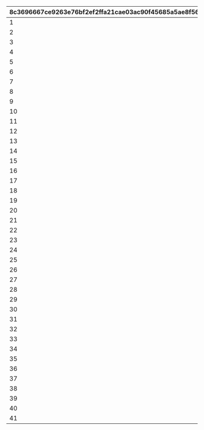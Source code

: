 |8c3696667ce9263e76bf2ef2ffa21cae03ac90f45685a5ae8f565c93e2fbb062|352c53c7f2a8ee6ddbcdd950a3b076fd7f37efc98a3ce81c1854b2a3f69777f1|eb870502446e05fd37f7598dc6e97386187420de1d996c1f6f79c85a53880f9b|67efc6cb1ee61243f48e0cc5adf68f09d5b882fe2df48df5cae7a37ea9c7ca27|
| --- | --- | --- | --- |
|1|4010001|2025/3/31 5:00:00|2025/4/1 4:59:00|
|2|4010002|2025/4/3 5:00:00|2025/4/4 4:59:00|
|3|4010003|2025/4/5 5:00:00|2025/4/6 4:59:00|
|4|4010004|2025/4/7 5:00:00|2025/4/8 4:59:00|
|5|4010005|2025/4/10 5:00:00|2025/4/11 4:59:00|
|6|4010006|2025/4/17 5:00:00|2025/4/18 4:59:00|
|7|4010007|2025/4/29 5:00:00|2025/4/30 4:59:00|
|8|4010008|2025/5/5 5:00:00|2025/5/6 4:59:00|
|9|4010009|2025/5/10 5:00:00|2025/5/11 4:59:00|
|10|4010010|2025/5/11 5:00:00|2025/5/12 4:59:00|
|11|4010011|2025/6/3 5:00:00|2025/6/4 4:59:00|
|12|4010012|2025/6/6 5:00:00|2025/6/7 4:59:00|
|13|4010013|2025/6/9 5:00:00|2025/6/10 4:59:00|
|14|4010014|2025/6/13 5:00:00|2025/6/14 4:59:00|
|15|4010015|2025/6/17 5:00:00|2025/6/18 4:59:00|
|16|4010016|2025/6/25 5:00:00|2025/6/26 4:59:00|
|17|4010017|2025/7/1 5:00:00|2025/7/2 4:59:00|
|18|4010018|2025/7/2 5:00:00|2025/7/3 4:59:00|
|19|4010019|2025/7/5 5:00:00|2025/7/6 4:59:00|
|20|4010020|2025/7/7 5:00:00|2025/7/8 4:59:00|
|21|4010021|2025/7/11 5:00:00|2025/7/12 4:59:00|
|22|4010022|2025/7/25 5:00:00|2025/7/26 4:59:00|
|23|4010023|2025/7/28 5:00:00|2025/7/29 4:59:00|
|24|4010024|2025/7/30 5:00:00|2025/7/31 4:59:00|
|25|4010025|2025/8/7 5:00:00|2025/8/8 4:59:00|
|26|4010026|2025/8/9 5:00:00|2025/8/10 4:59:00|
|27|4010027|2025/8/10 5:00:00|2025/8/11 4:59:00|
|28|4010028|2025/8/11 5:00:00|2025/8/12 4:59:00|
|29|4010029|2025/8/14 5:00:00|2025/8/15 4:59:00|
|30|4010030|2025/8/21 5:00:00|2025/8/22 4:59:00|
|31|4010031|2025/8/25 5:00:00|2025/8/26 4:59:00|
|32|4010032|2025/8/27 5:00:00|2025/8/28 4:59:00|
|33|4010033|2025/8/31 5:00:00|2025/9/1 4:59:00|
|34|4010034|2025/9/2 5:00:00|2025/9/3 4:59:00|
|35|4010035|2025/9/5 5:00:00|2025/9/6 4:59:00|
|36|4010036|2025/9/7 5:00:00|2025/9/8 4:59:00|
|37|4010037|2025/9/12 5:00:00|2025/9/13 4:59:00|
|38|4010038|2025/9/15 5:00:00|2025/9/16 4:59:00|
|39|4010039|2025/9/19 5:00:00|2025/9/20 4:59:00|
|40|4010040|2025/9/22 5:00:00|2025/9/23 4:59:00|
|41|4010041|2025/9/29 5:00:00|2025/9/30 4:59:00|
